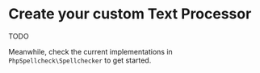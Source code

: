 # Create your custom Text Processor
TODO

Meanwhile, check the current implementations in `PhpSpellcheck\Spellchecker` to
get started.
